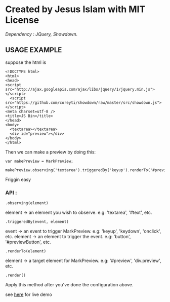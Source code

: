 # Created by Jesus Islam with MIT License

*Dependency : JQuery, Showdown.*

## USAGE EXAMPLE

suppose the html is

    <!DOCTYPE html>
    <html>
    <head>
    <script src="http://ajax.googleapis.com/ajax/libs/jquery/1/jquery.min.js"></script>
      <script src="https://github.com/coreyti/showdown/raw/master/src/showdown.js"></script>
    <meta charset=utf-8 />
    <title>JS Bin</title>
    </head>
    <body>
      <textarea></textarea>
      <div id="preview"></div>
    </body>
    </html>

Then we can make a preview by doing this: 

    var makePreview = MarkPreview;

    makePreview.observing('textarea').triggeredBy('keyup').renderTo('#preview').render();

Friggin easy


### API :

    .observing(element)

element -> an element you wish to observe. e.g: 'textarea', '#text', etc.

    .triggeredBy(event, element)

event -> an event to trigger MarkPreview. e.g: 'keyup', 'keydown', 'onclick', etc.
element -> an element to trigger the event. e.g: 'button', '#previewButton', etc.

    .renderTo(element)
element -> a target element for MarkPreview. e.g: '#preview', 'div.preview', etc.

    .render()
Apply this method after you've done the configuration above.


see [here](http://jsbin.com/uterud/9/) for live demo